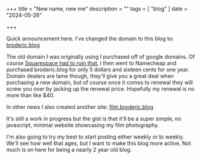 +++
title = "New name, new me"
description = ""
tags = [
    "blog"
]
date = "2024-05-26"

+++

Quick announcement here. I've changed the domain to this blog to: [broderic.blog](https://www.broderic.blog)

The old domain I was originally using I purchased off of google domains. Of course [Squarespace had to ruin that.](https://support.google.com/domains/answer/13689670?hl=en) I then went to Namecheap and purchased broderic.blog for only 5 dollars and sixteen cents for one year. Domain dealers are lame though, they'll give you a great deal when purchasing a new domain, but of course once it comes to renewal they will screw you over by jacking up the renewal price. Hopefully my renewal is no more than like $40.

In other news I also created another site: [film.broderic.blog](https://film.broderic.blog)

It's still a work in progress but the gist is that it'll be a super simple, no javascript, minimal website showcasing my film photography. 

I'm also going to try my best to start posting either weekly or bi weekly. We'll see how well that ages, but I want to make this blog more active. Not much is on here for being a nearly 2 year old blog.